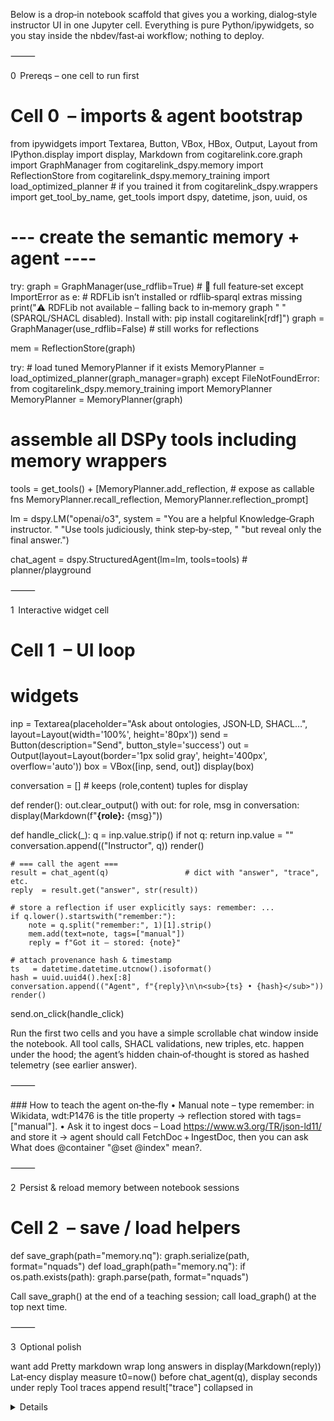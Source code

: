 Below is a drop‑in notebook scaffold that gives you a working, dialog‑style instructor UI in one Jupyter cell.
Everything is pure Python/ipywidgets, so you stay inside the nbdev/fast‑ai workflow; nothing to deploy.

⸻

0  Prereqs – one cell to run first

# Cell 0  – imports & agent bootstrap
from ipywidgets import Textarea, Button, VBox, HBox, Output, Layout
from IPython.display import display, Markdown
from cogitarelink.core.graph import GraphManager
from cogitarelink_dspy.memory import ReflectionStore
from cogitarelink_dspy.memory_training import load_optimized_planner  # if you trained it
from cogitarelink_dspy.wrappers import get_tool_by_name, get_tools
import dspy, datetime, json, uuid, os

# --- create the semantic memory + agent ----
try:
    graph = GraphManager(use_rdflib=True)          # 🔴 full feature‑set
except ImportError as e:
    # RDFLib isn’t installed or rdflib‑sparql extras missing
    print("⚠️  RDFLib not available – falling back to in‑memory graph "
          "(SPARQL/SHACL disabled).  Install with: pip install cogitarelink[rdf]")
    graph = GraphManager(use_rdflib=False)         # still works for reflections

mem   = ReflectionStore(graph)

try:  # load tuned MemoryPlanner if it exists
    MemoryPlanner = load_optimized_planner(graph_manager=graph)
except FileNotFoundError:
    from cogitarelink_dspy.memory_training import MemoryPlanner
    MemoryPlanner = MemoryPlanner(graph)

# assemble all DSPy tools including memory wrappers
tools  = get_tools() + [MemoryPlanner.add_reflection,   # expose as callable fns
                        MemoryPlanner.recall_reflection,
                        MemoryPlanner.reflection_prompt]

lm     = dspy.LM("openai/o3",
                 system = "You are a helpful Knowledge‑Graph instructor. "
                          "Use tools judiciously, think step‑by‑step, "
                          "but reveal only the final answer.")

chat_agent = dspy.StructuredAgent(lm=lm, tools=tools)   # planner/playground


⸻

1  Interactive widget cell

# Cell 1  – UI loop

# widgets
inp  = Textarea(placeholder="Ask about ontologies, JSON‑LD, SHACL…",
                layout=Layout(width='100%', height='80px'))
send = Button(description="Send", button_style='success')
out  = Output(layout=Layout(border='1px solid gray', height='400px', overflow='auto'))
box  = VBox([inp, send, out])
display(box)

conversation = []               # keeps (role,content) tuples for display

def render():
    out.clear_output()
    with out:
        for role, msg in conversation:
            display(Markdown(f"**{role}:** {msg}"))

def handle_click(_):
    q = inp.value.strip()
    if not q: return
    inp.value = ""
    conversation.append(("Instructor", q))
    render()

    # === call the agent ===
    result = chat_agent(q)                 # dict with "answer", "trace", etc.
    reply  = result.get("answer", str(result))

    # store a reflection if user explicitly says: remember: ...
    if q.lower().startswith("remember:"):
        note = q.split("remember:", 1)[1].strip()
        mem.add(text=note, tags=["manual"])
        reply = f"Got it – stored: {note}"

    # attach provenance hash & timestamp
    ts   = datetime.datetime.utcnow().isoformat()
    hash = uuid.uuid4().hex[:8]
    conversation.append(("Agent", f"{reply}\n\n<sub>{ts} • {hash}</sub>"))
    render()

send.on_click(handle_click)

Run the first two cells and you have a simple scrollable chat window inside the notebook.
All tool calls, SHACL validations, new triples, etc. happen under the hood; the agent’s hidden chain‑of‑thought is stored as hashed telemetry (see earlier answer).

⸻

### How to teach the agent on‑the‑fly
	•	Manual note – type
remember: in Wikidata, wdt:P1476 is the title property
→ reflection stored with tags=["manual"].
	•	Ask it to ingest docs –
Load https://www.w3.org/TR/json-ld11/ and store it
→ agent should call FetchDoc + IngestDoc, then you can ask
What does @container "@set @index" mean?.

⸻

2  Persist & reload memory between notebook sessions

# Cell 2  – save / load helpers
def save_graph(path="memory.nq"):
    graph.serialize(path, format="nquads")
def load_graph(path="memory.nq"):
    if os.path.exists(path):
        graph.parse(path, format="nquads")

Call save_graph() at the end of a teaching session; call load_graph() at the top next time.

⸻

3  Optional polish

want	add
Pretty markdown	wrap long answers in display(Markdown(reply))
Lat‑ency display	measure t0=now() before chat_agent(q), display seconds under reply
Tool traces	append result["trace"] collapsed in <details> HTML
Streaming output	switch to ipywidgets.Output + incremental writes


⸻

4  Why this fits your whole stack
	•	DSPy gives the planner & prompt optimisation.
	•	SIMBA can still mutate prompts offline—UI calls exactly the same agent object that SIMBA returns.
	•	Semantic memory (ReflectionStore) records every “lesson” inside the graph; no SQLite required.
	•	Thinking model o3 uses the scratch‑pad internally, hidden from UI, hashed into telemetry.

You now have a live notebook chat where you act as instructor, teach new triples or best‑practices, and the agent immediately incorporates them into future responses.

Happy teaching 🧑‍🏫—feel free to ping back if you need the optional polish snippets or run into widget quirks.